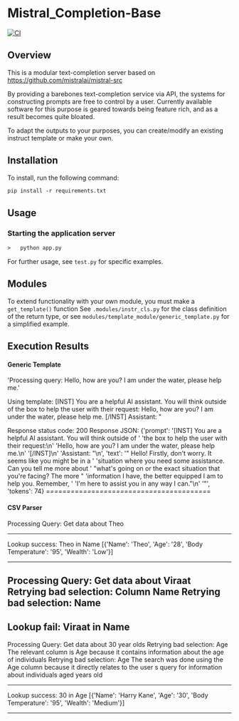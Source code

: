 # Mistral_Completion-Base
[![CI](https://github.com/UdarGIT829/Mistral_Completion-Base/actions/workflows/ci.yml/badge.svg)](https://github.com/UdarGIT829/Mistral_Completion-Base/actions/workflows/ci.yml)
## Overview
This is a modular text-completion server based on https://github.com/mistralai/mistral-src

By providing a barebones text-completion service via API, the systems for constructing prompts are free to control by a user. Currently available software for this purpose is geared towards being feature rich, and as a result becomes quite bloated. 

To adapt the outputs to your purposes, you can create/modify an existing instruct template or make your own.

## Installation
To install, run the following command:
```ps
pip install -r requirements.txt
```

## Usage

### Starting the application server
```ps
>   python app.py 
```

For further usage, see `test.py` for specific examples.

## Modules
To extend functionality with your own module, you must make a `get_template()` function
See `.modules/instr_cls.py` for the class definition of the return type, or see `modules/template_module/generic_template.py` for a simplified example.
## Execution Results
#### Generic Template
'Processing query: Hello, how are you? I am under the water, please help me.'

Using template: [INST] You are a helpful AI assistant. You will think outside of the box to help the user with their request:
Hello, how are you? I am under the water, please help me.
[/INST]
Assistant: "


Response status code: 200
Response JSON:
{'prompt': '[INST] You are a helpful AI assistant. You will think outside of '
           'the box to help the user with their request:\n'
           'Hello, how are you? I am under the water, please help me.\n'
           '[/INST]\n'
           'Assistant: "\n',
 'text': '" Hello! Firstly, don\'t worry. It seems like you might be in a '
         'situation where you need some assistance. Can you tell me more about '
         "what's going on or the exact situation that you're facing? The more "
         'information I have, the better equipped I am to help you. Remember, '
         'I\'m here to assist you in any way I can."\n'
         '"',
 'tokens': 74}
=_==_==_==_==_==_==_==_==_==_==_==_==_==_==_==_==_==_==_==_=
#### CSV Parser
Processing Query: Get data about Theo
****************************************************************************************************
Lookup success: Theo in Name
[{'Name': 'Theo', 'Age': '28', 'Body Temperature': '95', 'Wealth': 'Low'}]
****************************************************************************************************

Processing Query: Get data about Viraat
Retrying bad selection: Column  Name
Retrying bad selection:   Name
----------------------------------------------------------------------------------------------------
Lookup fail: Viraat in Name
----------------------------------------------------------------------------------------------------

Processing Query: Get data about 30 year olds
Retrying bad selection: Age   The relevant column is Age because it contains information about the age of individuals
Retrying bad selection: Age The search was done using the Age column because it directly relates to the user s query for information about individuals aged    years old
****************************************************************************************************
Lookup success: 30 in Age
[{'Name': 'Harry Kane', 'Age': '30', 'Body Temperature': '95', 'Wealth': 'Medium'}]
****************************************************************************************************

